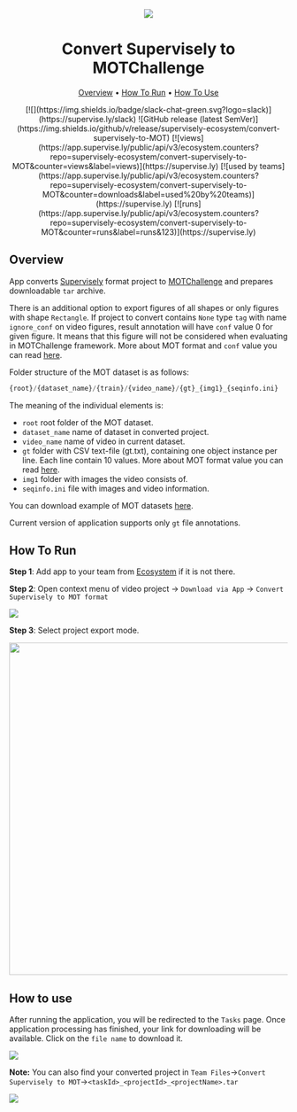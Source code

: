 <div align="center" markdown>
<img src="https://i.imgur.com/kfASO2Y.png"/>


# Convert Supervisely to MOTChallenge

<p align="center">
  <a href="#Overview">Overview</a> •
  <a href="#How-To-Run">How To Run</a> •
  <a href="#How-To-Use">How To Use</a>
</p>
[![](https://img.shields.io/badge/slack-chat-green.svg?logo=slack)](https://supervise.ly/slack)
![GitHub release (latest SemVer)](https://img.shields.io/github/v/release/supervisely-ecosystem/convert-supervisely-to-MOT)
[![views](https://app.supervise.ly/public/api/v3/ecosystem.counters?repo=supervisely-ecosystem/convert-supervisely-to-MOT&counter=views&label=views)](https://supervise.ly)
[![used by teams](https://app.supervise.ly/public/api/v3/ecosystem.counters?repo=supervisely-ecosystem/convert-supervisely-to-MOT&counter=downloads&label=used%20by%20teams)](https://supervise.ly)
[![runs](https://app.supervise.ly/public/api/v3/ecosystem.counters?repo=supervisely-ecosystem/convert-supervisely-to-MOT&counter=runs&label=runs&123)](https://supervise.ly)

</div>

## Overview

App converts [Supervisely](https://app.supervise.ly) format project to [MOTChallenge](https://motchallenge.net/) and prepares downloadable `tar` archive. 

There is an additional option to export figures of all shapes or only figures with shape `Rectangle`. If project to convert contains `None` type `tag` with name `ignore_conf` on video figures, result annotation will have `conf` value 0 for given figure. It means that this figure will not be considered when evaluating in MOTChallenge framework. More about MOT format and `conf` value you can read [here](https://motchallenge.net/instructions/).

Folder structure of the MOT dataset is as follows:

```python
{root}/{dataset_name}/{train}/{video_name}/{gt}_{img1}_{seqinfo.ini}   
```

The meaning of the individual elements is:

- `root` root folder of the MOT dataset.
- `dataset_name` name of dataset in converted project.
- `video_name` name of video in current dataset.
- `gt` folder with CSV text-file (gt.txt), containing one object instance per line. Each line contain 10 values. More about MOT format value you can read  [here](https://motchallenge.net/instructions/).
- `img1` folder with images the video consists of.
- `seqinfo.ini` file with images and video information.



You can download example of MOT datasets [here](https://motchallenge.net/data/MOT15/).

Current version of application supports only `gt` file annotations.





## How To Run 
**Step 1**: Add app to your team from [Ecosystem](https://ecosystem.supervise.ly/apps/convert-supervisely-to-MOT) if it is not there.

**Step 2**: Open context menu of video project -> `Download via App` -> `Convert Supervisely to MOT format` 

<img src="https://i.imgur.com/SPgLHD3.png"/>

**Step 3**: Select project export mode.

<img src="https://i.imgur.com/0Ok7L0F.png" width="600px"/>

## How to use

After running the application, you will be redirected to the `Tasks` page. Once application processing has finished, your link for downloading will be available. Click on the `file name` to download it.

<img src="https://i.imgur.com/61Ghukb.png"/>

**Note:** You can also find your converted project in `Team Files`->`Convert Supervisely to MOT`->`<taskId>_<projectId>_<projectName>.tar`

<img src="https://i.imgur.com/aKCI2Iq.png"/>
